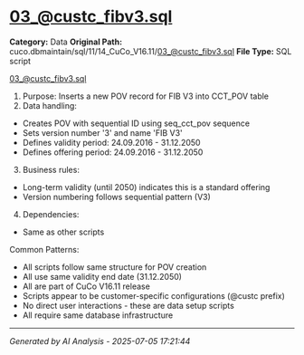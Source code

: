 # 03_@custc_fibv3.sql

**Category:** Data
**Original Path:** cuco.dbmaintain/sql/11/14_CuCo_V16.11/03_@custc_fibv3.sql
**File Type:** SQL script

03_@custc_fibv3.sql
1. Purpose: Inserts a new POV record for FIB V3 into CCT_POV table
2. Data handling:
- Creates POV with sequential ID using seq_cct_pov sequence
- Sets version number '3' and name 'FIB V3'
- Defines validity period: 24.09.2016 - 31.12.2050
- Defines offering period: 24.09.2016 - 31.12.2050
3. Business rules:
- Long-term validity (until 2050) indicates this is a standard offering
- Version numbering follows sequential pattern (V3)
4. Dependencies:
- Same as other scripts

Common Patterns:
- All scripts follow same structure for POV creation
- All use same validity end date (31.12.2050)
- All are part of CuCo V16.11 release
- Scripts appear to be customer-specific configurations (@custc prefix)
- No direct user interactions - these are data setup scripts
- All require same database infrastructure

---
*Generated by AI Analysis - 2025-07-05 17:21:44*
